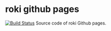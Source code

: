 # roki github pages
[![Build Status](https://travis-ci.org/falgon/roki.svg?branch=develop)](https://travis-ci.org/falgon/roki)
Source code of roki Github pages.
